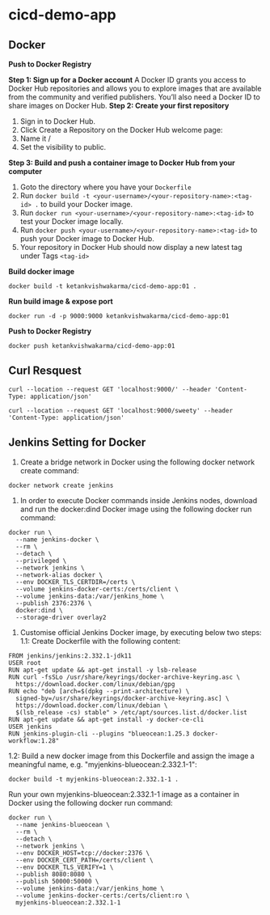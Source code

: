 # cicd-demo-app

## Docker 


**Push to Docker Registry**

**Step 1: Sign up for a Docker account**
A Docker ID grants you access to Docker Hub repositories and allows you to explore images that are available from the community and verified publishers. You’ll also need a Docker ID to share images on Docker Hub.
**Step 2: Create your first repository**
1. Sign in to Docker Hub.
1. Click Create a Repository on the Docker Hub welcome page:
1. Name it <your-username>/<your-repository-name>
1. Set the visibility to public.

**Step 3: Build and push a container image to Docker Hub from your computer**
1. Goto the directory where you have your `Dockerfile`
1. Run `docker build -t <your-username>/<your-repository-name>:<tag-id> .` to build your Docker image.
1. Run `docker run <your-username>/<your-repository-name>:<tag-id>` to test your Docker image locally.
1. Run `docker push <your-username>/<your-repository-name>:<tag-id>` to push your Docker image to Docker Hub.
1. Your repository in Docker Hub should now display a new latest tag under Tags `<tag-id>`


**Build docker image**
```
docker build -t ketankvishwakarma/cicd-demo-app:01 .
```

**Run build image & expose port**
```
docker run -d -p 9000:9000 ketankvishwakarma/cicd-demo-app:01
```
**Push to Docker Registry**
```
docker push ketankvishwakarma/cicd-demo-app:01
```

## Curl Resquest 
```
curl --location --request GET 'localhost:9000/' --header 'Content-Type: application/json'
```

```
curl --location --request GET 'localhost:9000/sweety' --header 'Content-Type: application/json'
```

## Jenkins Setting for Docker

1. Create a bridge network in Docker using the following docker network create command:
```
docker network create jenkins
```
1. In order to execute Docker commands inside Jenkins nodes, download and run the docker:dind Docker image using the following docker run command:
```
docker run \
  --name jenkins-docker \
  --rm \
  --detach \
  --privileged \
  --network jenkins \
  --network-alias docker \
  --env DOCKER_TLS_CERTDIR=/certs \
  --volume jenkins-docker-certs:/certs/client \
  --volume jenkins-data:/var/jenkins_home \
  --publish 2376:2376 \
  docker:dind \
  --storage-driver overlay2
```

1. Customise official Jenkins Docker image, by executing below two steps:
   1.1: Create Dockerfile with the following content:
```
FROM jenkins/jenkins:2.332.1-jdk11
USER root
RUN apt-get update && apt-get install -y lsb-release
RUN curl -fsSLo /usr/share/keyrings/docker-archive-keyring.asc \
  https://download.docker.com/linux/debian/gpg
RUN echo "deb [arch=$(dpkg --print-architecture) \
  signed-by=/usr/share/keyrings/docker-archive-keyring.asc] \
  https://download.docker.com/linux/debian \
  $(lsb_release -cs) stable" > /etc/apt/sources.list.d/docker.list
RUN apt-get update && apt-get install -y docker-ce-cli
USER jenkins
RUN jenkins-plugin-cli --plugins "blueocean:1.25.3 docker-workflow:1.28"   

```

1.2: Build a new docker image from this Dockerfile and assign the image a meaningful name, e.g. "myjenkins-blueocean:2.332.1-1":

```
docker build -t myjenkins-blueocean:2.332.1-1 .
```

Run your own myjenkins-blueocean:2.332.1-1 image as a container in Docker using the following docker run command:
```
docker run \
  --name jenkins-blueocean \
  --rm \
  --detach \
  --network jenkins \
  --env DOCKER_HOST=tcp://docker:2376 \
  --env DOCKER_CERT_PATH=/certs/client \
  --env DOCKER_TLS_VERIFY=1 \
  --publish 8080:8080 \
  --publish 50000:50000 \
  --volume jenkins-data:/var/jenkins_home \
  --volume jenkins-docker-certs:/certs/client:ro \
  myjenkins-blueocean:2.332.1-1 
```